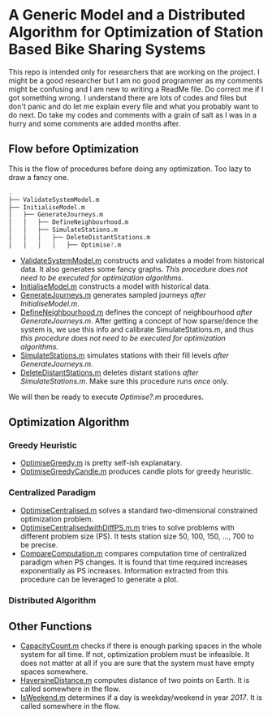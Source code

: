 # A Generic Model and a Distributed Algorithm for Optimization of Station Based Bike Sharing Systems
This repo is intended only for researchers that are working on the project. I might be a good researcher but I am no good programmer as my comments might be confusing and I am new to writing a ReadMe file. Do correct me if I got something wrong. I understand there are lots of codes and files but don't panic and do let me explain every file and what you probably want to do next. Do take my codes and comments with a grain of salt as I was in a hurry and some comments are added months after.

## Flow before Optimization
This is the flow of procedures before doing any optimization. Too lazy to draw a fancy one.
```bash
.
├── ValidateSystemModel.m
├── InitialiseModel.m
│   ├── GenerateJourneys.m
│   │   ├── DefineNeighbourhood.m
│   │   ├── SimulateStations.m
│   │   │   ├── DeleteDistantStations.m  
│   │   │   │   ├── Optimise?.m
```
* [ValidateSystemModel.m](./ValidateSystemModel.m) constructs and validates a model from historical data. It also generates some fancy graphs. *This procedure does not need to be executed for optimization algorithms.*
* [InitialiseModel.m](./InitialiseModel.m) constructs a model with historical data.
* [GenerateJourneys.m](./GenerateJourneys.m) generates sampled journeys *after InitialiseModel.m*.
* [DefineNeighbourhood.m](./DefineNeighbourhood.m) defines the concept of neighbourhood *after GenerateJourneys.m*. After getting a concept of how sparse/dence the system is, we use this info and calibrate SimulateStations.m, and thus *this procedure does not need to be executed for optimization algorithms.*
* [SimulateStations.m](./SimulateStations.m) simulates stations with their fill levels *after GenerateJourneys.m*.
* [DeleteDistantStations.m](./DeleteDistantStations.m) deletes distant stations *after SimulateStations.m*. Make sure this procedure runs *once* only.

We will then be ready to execute *Optimise?.m* procedures.

## Optimization Algorithm
### Greedy Heuristic
* [OptimiseGreedy.m](./OptimiseGreedy.m) is pretty self-ish explanatary.
* [OptimiseGreedyCandle.m](./OptimiseGreedyCandle.m) produces candle plots for greedy heuristic.
### Centralized Paradigm
* [OptimiseCentralised.m](./OptimiseCentralised.m) solves a standard two-dimensional constrained optimization problem.
* [OptimiseCentralisedwithDiffPS.m.m](./OptimiseCentralisedwithDiffPS.m) tries to solve problems with different problem size (PS). It tests station size 50, 100, 150, ..., 700 to be precise.
* [CompareComputation.m](./CompareComputation.m) compares computation time of centralized paradigm when PS changes. It is found that time required increases exponentially as PS increases. Information extracted from this procedure can be leveraged to generate a plot.

### Distributed Algorithm


## Other Functions
* [CapacityCount.m](./CapacityCount.m) checks if there is enough parking spaces in the whole system for all time. If not, optimization problem must be infeasible. It does not matter at all if you are sure that the system must have empty spaces somewhere.
* [HaversineDistance.m](./HaversineDistance.m) computes distance of two points on Earth. It is called somewhere in the flow.
* [IsWeekend.m](./IsWeekend.m) determines if a day is weekday/weekend in year *2017*. It is called somewhere in the flow.
